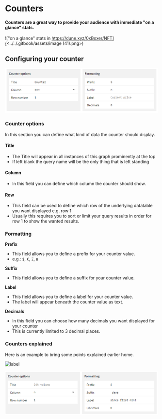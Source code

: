# Counters

#### Counters are a great way to provide your audience with immediate "on a glance" stats.

!["on a glance" stats in https://dune.xyz/0xBoxer/NFT](<../../.gitbook/assets/image (41).png>)

## Configuring your counter

![](<../../.gitbook/assets/image (49).png>)

### Counter options

In this section you can define what kind of data the counter should display.&#x20;

#### Title

* The Title will appear in all instances of this graph prominently at the top
* If left blank the query name will be the only thing that is left standing

#### Column

* In this field you can define which column the counter should show.

#### Row

* This field can be used to define which row of the underlying datatable you want displayed e.g. row 1
* Usually this requires you to sort or limit your query results in order for row 1 to show the wanted results.&#x20;

### Formatting

**Prefix**

* This field allows you to define a prefix for your counter value.
* e.g.: `$`, `€`, `Ξ`, `฿`

**Suffix**

* This field allows you to define a suffix for your counter value.

**Label**

* This field allows you to define a label for your counter value.
* The label will appear beneath the counter value as text.

**Decimals**

* In this field you can choose how many decimals you want displayed for your counter
* This is currently limited to 3 decimal places.

### Counters explained

Here is an example to bring some points explained earlier home.

![label](<../../.gitbook/assets/image (39).png>)

![label configuration](<../../.gitbook/assets/image (57).png>)

